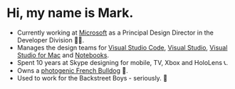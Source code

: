 # Hi, my name is Mark.

* Currently working at [Microsoft](https://github.com/microsoft) as a Principal Design Director in the Developer Division 👨‍💼.
* Manages the design teams for [Visual Studio Code](https://github.com/microsoft/vscode), [Visual Studio](https://visualstudio.microsoft.com/vs/), [Visual Studio for Mac](https://visualstudio.microsoft.com/vs/mac/) and [Notebooks](https://visualstudio.microsoft.com/vs/features/notebooks-at-microsoft/).
* Spent 10 years at Skype designing for mobile, TV, Xbox and HoloLens 📞.
* Owns a [photogenic French Bulldog](https://instagram.com/roxyfrogdog) 🐾.
* Used to work for the Backstreet Boys - seriously. 🕺
